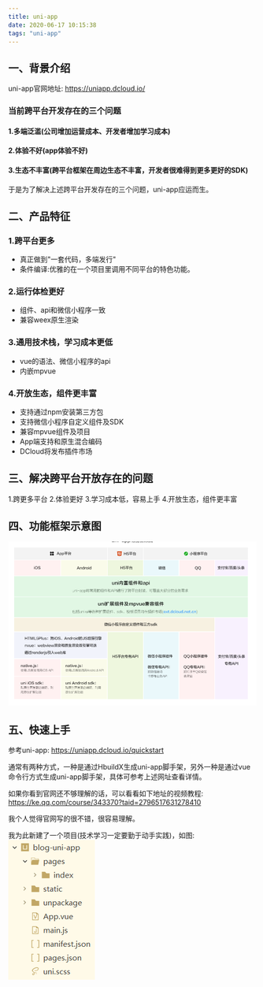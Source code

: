 ```yaml
---
title: uni-app
date: 2020-06-17 10:15:38
tags: "uni-app"
---
```



## 一、背景介绍
uni-app官网地址:
https://uniapp.dcloud.io/

### 当前跨平台开发存在的三个问题

#### 1.多端泛滥(公司增加运营成本、开发者增加学习成本)

#### 2.体验不好(app体验不好)

#### 3.生态不丰富(跨平台框架在周边生态不丰富，开发者很难得到更多更好的SDK)
<!--more-->
于是为了解决上述跨平台开发存在的三个问题，uni-app应运而生。


## 二、产品特征

### 1.跨平台更多
- 真正做到"一套代码，多端发行"
- 条件编译:优雅的在一个项目里调用不同平台的特色功能。

### 2.运行体检更好
- 组件、api和微信小程序一致
- 兼容weex原生渲染


### 3.通用技术栈，学习成本更低
- vue的语法、微信小程序的api
- 内嵌mpvue

### 4.开放生态，组件更丰富
- 支持通过npm安装第三方包
- 支持微信小程序自定义组件及SDK
- 兼容mpvue组件及项目
- App端支持和原生混合编码
- DCloud将发布插件市场

## 三、解决跨平台开放存在的问题
1.跨更多平台
2.体验更好
3.学习成本低，容易上手
4.开放生态，组件更丰富

## 四、功能框架示意图
![](uni-app/01.png)

## 五、快速上手
参考uni-app:
https://uniapp.dcloud.io/quickstart

通常有两种方式，一种是通过HbuildX生成uni-app脚手架，另外一种是通过vue命令行方式生成uni-app脚手架，具体可参考上述网址查看详情。

如果你看到官网还不够理解的话，可以看看如下地址的视频教程:
https://ke.qq.com/course/343370?taid=2796517631278410

我个人觉得官网写的很不错，很容易理解。

我为此新建了一个项目(技术学习一定要勤于动手实践)，如图:
![](uni-app/02.png)


